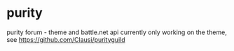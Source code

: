 purity
======

purity forum - theme and battle.net api
currently only working on the theme, see https://github.com/Clausi/purityguild
